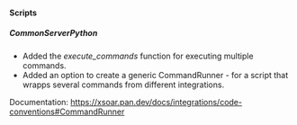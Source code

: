 
#### Scripts
##### CommonServerPython
- Added the *execute_commands* function for executing multiple commands.
- Added an option to create a generic CommandRunner - for a script that wrapps several commands from different integrations.

Documentation: https://xsoar.pan.dev/docs/integrations/code-conventions#CommandRunner
